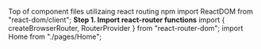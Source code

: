 Top of component files utilizaing react routing
npm
		import ReactDOM from "react-dom/client";
	**Step 1. Import react-router functions**
		import { createBrowserRouter, RouterProvider } from "react-router-dom";
		import Home from "./pages/Home";
		
			